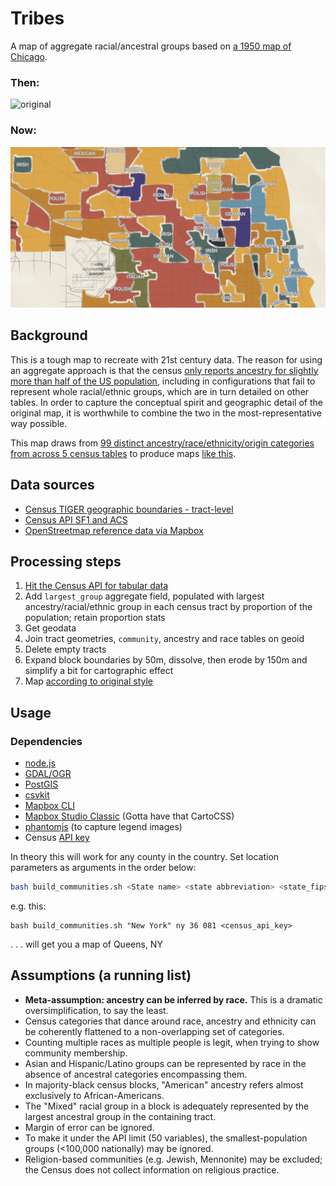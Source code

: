 # Tribes
A map of aggregate racial/ancestral groups based on [a 1950 map of Chicago](https://upload.wikimedia.org/wikipedia/commons/b/b5/Chicago_Demographics_in_1950_Map.jpg).

### Then: 
![original](original.png)

### Now:
![current](current.png)

## Background
This is a tough map to recreate with 21st century data. The reason for using an aggregate approach is that the census [only reports ancestry for slightly more than half of the US population](http://factfinder.census.gov/faces/tableservices/jsf/pages/productview.xhtml?pid=ACS_13_5YR_B04001&prodType=table), including in configurations that fail to represent whole racial/ethnic groups, which are in turn detailed on other tables. In order to capture the conceptual spirit and geographic detail of the original map, it is worthwhile to combine the two in the most-representative way possible.

This map draws from [99 distinct ancestry/race/ethnicity/origin categories from across 5 census tables](data/census_community_fields.csv) to produce maps [like this](data/communities_17_031.geojson).

## Data sources
 - [Census TIGER geographic boundaries - tract-level](data/cook_county_blocks.geojson)
 - [Census API SF1 and ACS](http://api.census.gov/data/2010/sf1/variables.html)
 - [OpenStreetmap reference data via Mapbox](http://www.openstreetmap.org/)    

## Processing steps
 1. [Hit the Census API for tabular data](processing/pull/index.js)
 2. Add `largest_group` aggregate field, populated with largest ancestry/racial/ethnic group in each census tract by proportion of the population; retain proportion stats
 3. Get geodata
 4. Join tract geometries, `community`, ancestry and race tables on geoid
 5. Delete empty tracts
 6. Expand block boundaries by 50m, dissolve, then erode by 150m and simplify a bit for cartographic effect
 7. Map [according to original style](cartography/tribes.tm2/style.mss)

## Usage

### Dependencies

- [node.js](https://nodejs.org/en/)
- [GDAL/OGR](http://trac.osgeo.org/gdal/wiki/DownloadingGdalBinaries)
- [PostGIS](http://postgis.org)
- [csvkit](http://csvkit.readthedocs.org/en/540/)
- [Mapbox CLI](https://github.com/mapbox/mapbox-cli-py#upload)
- [Mapbox Studio Classic](https://www.mapbox.com/mapbox-studio-classic/#darwin) (Gotta have that CartoCSS)
- [phantomjs](http://phantomjs.org/screen-capture.html) (to capture legend images)
- Census [API key](http://api.census.gov/data/key_signup.html)

In theory this will work for any county in the country. Set location parameters as arguments in the order below:

```bash
bash build_communities.sh <State name> <state abbreviation> <state_fips> <county_fips> <census key>
```

e.g. this:
```
bash build_communities.sh "New York" ny 36 081 <census_api_key>
```
 . . . will get you a map of Queens, NY

## Assumptions (a running list)
 - __Meta-assumption: ancestry can be inferred by race.__ This is a dramatic oversimplification, to say the least.
 - Census categories that dance around race, ancestry and ethnicity can be coherently flattened to a non-overlapping set of categories.
 - Counting multiple races as multiple people is legit, when trying to show community membership.
 - Asian and Hispanic/Latino groups can be represented by race in the absence of ancestral categories encompassing them.
 - In majority-black census blocks, "American" ancestry refers almost exclusively to African-Americans.
 - The "Mixed" racial group in a block is adequately represented by the largest ancestral group in the containing tract.
 - Margin of error can be ignored.
 - To make it under the API limit (50 variables), the smallest-population groups (<100,000 nationally) may be ignored.
 - Religion-based communities (e.g. Jewish, Mennonite) may be excluded; the Census does not collect information on religious practice.

